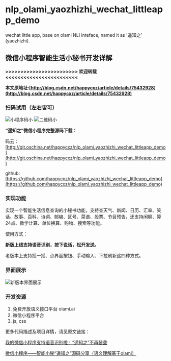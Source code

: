 # nlp_olami_yaozhizhi_wechat_littleapp_demo
wechat little app, base on olami NLI inteface, named it as '遥知之' (yaozhizhi).


## 微信小程序智能生活小秘书开发详解


**>>>>>>>>>>>>>>>>>>>>>>>> 欢迎转载 <<<<<<<<<<<<<<<<<<<<<<<<**

**本文原地址:[http://blog.csdn.net/happycxz/article/details/75432928](http://blog.csdn.net/happycxz/article/details/75432928)**

### 扫码试用（左右皆可）

![小程序码小](http://img.blog.csdn.net/20170720103514998?watermark/2/text/aHR0cDovL2Jsb2cuY3Nkbi5uZXQvaGFwcHljeHo=/font/5a6L5L2T/fontsize/400/fill/I0JBQkFCMA==/dissolve/70/gravity/SouthEast) ![二维码小](http://img.blog.csdn.net/20170720103917321?watermark/2/text/aHR0cDovL2Jsb2cuY3Nkbi5uZXQvaGFwcHljeHo=/font/5a6L5L2T/fontsize/400/fill/I0JBQkFCMA==/dissolve/70/gravity/SouthEast)


**“遥知之”微信小程序完整源码下载：**

码云：[http://git.oschina.net/happycxz/nlp_olami_yaozhizhi_wechat_littleapp_demo](http://git.oschina.net/happycxz/nlp_olami_yaozhizhi_wechat_littleapp_demo)

github: [https://github.com/happycxz/nlp_olami_yaozhizhi_wechat_littleapp_demo](https://github.com/happycxz/nlp_olami_yaozhizhi_wechat_littleapp_demo)

### 实现功能

实现一个智能生活信息查询的小秘书功能，支持查天气、新闻、日历、汇率、笑话、故事、百科、诗词、邮编、区号、菜谱、股票、节目预告，还支持闲聊、算24点、数学计算、单位换算、购物、搜索等功能。

使用方式：

**新版上线支持语音识别，按下说话，松开发送。** 

老版本上支持摇一摇、点界面按钮、手动输入、下拉刷新这四种方式。

### 界面展示

![新版本界面展示](http://img.blog.csdn.net/20170919112113110?watermark/2/text/aHR0cDovL2Jsb2cuY3Nkbi5uZXQvaGFwcHljeHo=/font/5a6L5L2T/fontsize/400/fill/I0JBQkFCMA==/dissolve/70/gravity/SouthEast)


### 开发资源
1. 免费开放语义接口平台 olami.ai
2. 微信小程序平台
3. js, css

更多代码描述及项目详情，请见原文链接：

[我的微信小程序支持语音识别啦！“遥知之”不再装聋](http://blog.csdn.net/happycxz/article/details/78024986)

[微信小程序——智能小秘“遥知之”源码分享（语义理解基于olami）](http://blog.csdn.net/happycxz/article/details/75432928)







